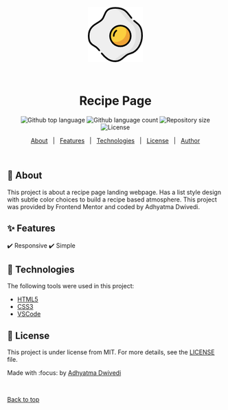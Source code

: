 <div align="center" id="top"> 
  <img src="images/fried-egg.png" alt="Recipe Page" />

  &#xa0;
</div>

<h1 align="center">Recipe Page</h1>

<p align="center">
  <img alt="Github top language" src="https://img.shields.io/github/languages/top/r00kieAd/recipe-page?color=56BEB8">

  <img alt="Github language count" src="https://img.shields.io/github/languages/count/r00kieAd/recipe-page?color=56BEB8">

  <img alt="Repository size" src="https://img.shields.io/github/repo-size/r00kieAd/recipe-page?color=56BEB8">

  <img alt="License" src="https://img.shields.io/github/license/r00kieAd/recipe-page?color=56BEB8">
</p>

<p align="center">
  <a href="#dart-about">About</a> &#xa0; | &#xa0; 
  <a href="#sparkles-features">Features</a> &#xa0; | &#xa0;
  <a href="#rocket-technologies">Technologies</a> &#xa0; | &#xa0;
  <a href="#memo-license">License</a> &#xa0; | &#xa0;
  <a href="https://github.com/{{YOUR_GITHUB_USERNAME}}" target="_blank">Author</a>
</p>

<br>

## :dart: About ##

This project is about a recipe page landing webpage. Has a list style design with subtle color choices to build a recipe based atmosphere. This project was provided by Frontend Mentor and coded by Adhyatma Dwivedi.

## :sparkles: Features ##

:heavy_check_mark: Responsive
:heavy_check_mark: Simple

## :rocket: Technologies ##

The following tools were used in this project:

- [HTML5](https://www.w3schools.com/html/)
- [CSS3](https://www.w3schools.com/css/)
- [VSCode](https://code.visualstudio.com/)

## :memo: License ##

This project is under license from MIT. For more details, see the [LICENSE](LICENSE) file.


Made with :focus: by <a href="https://github.com/r00kieAd" target="_blank">Adhyatma Dwivedi</a>

&#xa0;

<a href="#top">Back to top</a>
